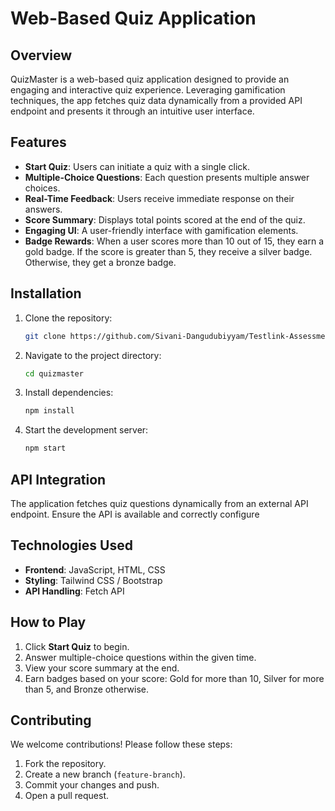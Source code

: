 # Web-Based Quiz Application

## Overview

QuizMaster is a web-based quiz application designed to provide an engaging and interactive quiz experience. Leveraging gamification techniques, the app fetches quiz data dynamically from a provided API endpoint and presents it through an intuitive user interface.

## Features

- **Start Quiz**: Users can initiate a quiz with a single click.
- **Multiple-Choice Questions**: Each question presents multiple answer choices.
- **Real-Time Feedback**: Users receive immediate response on their answers.
- **Score Summary**: Displays total points scored at the end of the quiz.
- **Engaging UI**: A user-friendly interface with gamification elements.
- **Badge Rewards**: When a user scores more than 10 out of 15, they earn a gold badge. If the score is greater than 5, they receive a silver badge. Otherwise, they get a bronze badge.

## Installation

1. Clone the repository:
   ```sh
   git clone https://github.com/Sivani-Dangudubiyyam/Testlink-Assessment.git
   ```
2. Navigate to the project directory:
   ```sh
   cd quizmaster
   ```
3. Install dependencies:
   ```sh
   npm install
   ```
4. Start the development server:
   ```sh
   npm start
   ```

## API Integration

The application fetches quiz questions dynamically from an external API endpoint. Ensure the API is available and correctly configure

## Technologies Used

- **Frontend**: JavaScript, HTML, CSS
- **Styling**: Tailwind CSS / Bootstrap
- **API Handling**: Fetch API 

## How to Play

1. Click **Start Quiz** to begin.
2. Answer multiple-choice questions within the given time.
3. View your score summary at the end.
4. Earn badges based on your score: Gold for more than 10, Silver for more than 5, and Bronze otherwise.

## Contributing

We welcome contributions! Please follow these steps:

1. Fork the repository.
2. Create a new branch (`feature-branch`).
3. Commit your changes and push.
4. Open a pull request.

